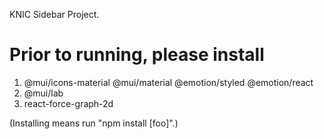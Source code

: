 KNIC Sidebar Project.

# Prior to running, please install 

 1) @mui/icons-material @mui/material @emotion/styled @emotion/react
 2) @mui/lab
 3) react-force-graph-2d
 
 (Installing means run "npm install [foo]".)
